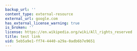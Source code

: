 ```yaml
---
backup_url: ''
content_type: external-resource
external_url: google.com
has_external_license_warning: true
is_broken: ''
license: https://en.wikipedia.org/wiki/All_rights_reserved
title: test link
uid: 5eb5a9e1-ff74-4440-a29a-0adb6b7e9651
---
```

